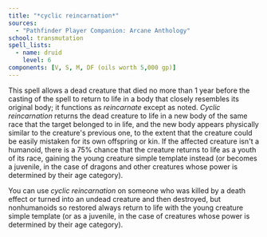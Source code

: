 ```yaml
---
title: "*cyclic reincarnation*"
sources:
  - "Pathfinder Player Companion: Arcane Anthology"
school: transmutation
spell_lists:
  - name: druid
    level: 6
components: [V, S, M, DF (oils worth 5,000 gp)]
---
```


This spell allows a dead creature that died no more than 1 year before the casting of the spell to return to life in a body that closely resembles its original body; it functions as *reincarnate* except as noted. *Cyclic reincarnation* returns the dead creature to life in a new body of the same race that the target belonged to in life, and the new body appears physically similar to the creature's previous one, to the extent that the creature could be easily mistaken for its own offspring or kin. If the affected creature isn't a humanoid, there is a 75% chance that the creature returns to life as a youth of its race, gaining the young creature simple template instead (or becomes a juvenile, in the case of dragons and other creatures whose power is determined by their age category).

You can use *cyclic reincarnation* on someone who was killed by a death effect or turned into an undead creature and then destroyed, but nonhumanoids so restored always return to life with the young creature simple template (or as a juvenile, in the case of creatures whose power is determined by their age category).
